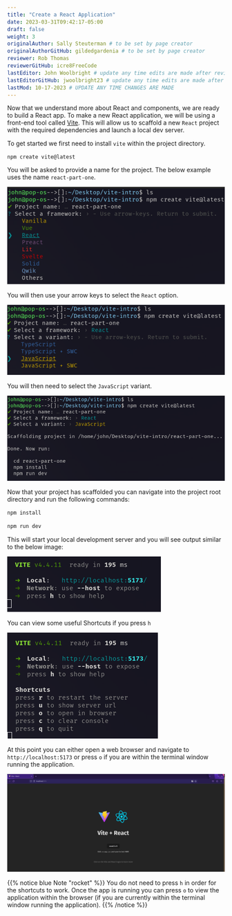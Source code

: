 ```yaml
---
title: "Create a React Application"
date: 2023-03-31T09:42:17-05:00
draft: false
weight: 3
originalAuthor: Sally Steuterman # to be set by page creator
originalAuthorGitHub: gildedgardenia # to be set by page creator
reviewer: Rob Thomas
reviewerGitHub: icre8FreeCode
lastEditor: John Woolbright # update any time edits are made after review
lastEditorGitHub: jwoolbright23 # update any time edits are made after review
lastMod: 10-17-2023 # UPDATE ANY TIME CHANGES ARE MADE
---
```


Now that we understand more about React and components, we are ready to build a React app. To make a new React application, we will be using a front-end tool called [Vite](https://vitejs.dev/). This will allow us to scaffold a new `React` project with the required dependencies and launch a local dev server.

To get started we first need to install `vite` within the project directory.

```console
npm create vite@latest
```

You will be asked to provide a name for the project. The below example uses the name `react-part-one`.

![Image of creating a new react app with vite](pictures/npm-create-vite.png?classes=border)

You will then use your arrow keys to select the `React` option.

![Image of selecting a variant after running npm create vite@latest command](pictures/select-variant.png?classes=border)

You will then need to select the `JavaScript` variant.

![Image of complete scaffolded React project using Vite](pictures/scaffolded-project-complete.png?classes=border)

Now that your project has scaffolded you can navigate into the project root directory and run the following commands:

```bash
npm install
```

```bash
npm run dev
```

This will start your local development server and you will see output similar to the below image:

![Image of running application on localhost:5173 after executing the npm run dev command](pictures/npm-run-dev.png?classes=border)

You can view some useful Shortcuts if you press `h`

![Image of Shortcuts after pressing h which is available after executing the npm run dev command](pictures/help-command.png?classes=border)

At this point you can either open a web browser and navigate to `http://localhost:5173` or press `o` if you are within the terminal window running the application.

![Image of running react application scaffolded with Vite](pictures/running-react-application.png?classes=border)

{{% notice blue Note "rocket" %}}
You do not need to press `h` in order for the shortcuts to work. Once the app is running you can press `o` to view the application within the browser (if you are currently within the terminal window running the application).
{{% /notice %}}